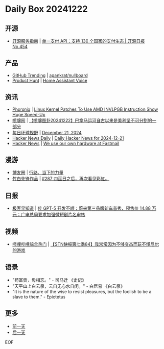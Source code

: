 # Daily Box 20241222

## 开源
- [开源服务指南](https://osguider.com/blog/) | [单一支付 API：支持 130 个国家的支付生态 | 开源日报 No.454](https://osguider.com/blog/post/daily/daily-454/)

## 产品
- [GitHub Trending](https://github.com/trending?since=daily) | [apankrat/nullboard](https://github.com/apankrat/nullboard)
- [Product Hunt](https://www.producthunt.com) | [Home Assistant Voice](https://www.producthunt.com/posts/home-assistant-voice)

## 资讯
- [Phoronix](https://www.phoronix.com/) | [Linux Kernel Patches To Use AMD INVLPGB Instruction Show Huge Speed-Up](https://www.phoronix.com/news/AMD-INVLPGB-Linux-Benefits)
- [喷嚏网](http://www.dapenti.com/blog/blog.asp?subjectid=70&name=xilei) | [【喷嚏图卦20241222】巴拿马运河自古以来是美利坚不可分割的一部分](http://www.dapenti.com/blog/more.asp?name=xilei&id=183187)
- [每日环球视野](https://idai.ly/) | [December 21, 2024](http://m.idai.ly/se/a193iG?1734710400)
- [Hacker News Daily](https://www.daemonology.net/hn-daily/) | [Daily Hacker News for 2024-12-21](https://www.daemonology.net/hn-daily/2024-12-21.html)
- [Hacker News](https://news.ycombinator.com/front) | [We use our own hardware at Fastmail](https://news.ycombinator.com/item?id=42485124)

## 漫游
- [博友圈](https://www.boyouquan.com/home) | [行路，当下的力量](https://www.boyouquan.com/go?from=feed&link=https%3A%2F%2Fwww.xiangshitan.com%2Fpost%2F3372.html)
- [竹白先锋作品](https://www.zhubai.wiki/) | [#287 四巫日之后，再次看见彩虹。](https://open.zhubai.wiki/a/l/t/z/pl/ichigo/2482441465021423616)

## 日报
- [极客早知道](https://www.geekpark.net/column/74) | [传 GPT-5 开发不顺；蔚来第三品牌新车首秀，预售价 14.88 万元；广电总局要求加强微短剧片名审核](https://www.geekpark.net/news/344500)

## 视频
- [哔哩哔哩综合热门](https://www.bilibili.com/v/popular/all/) | [【STN快报第七季84】我常常因为不够变态而玩不懂尼尔的游戏](https://b23.tv/BV1cSkqYWEWa)

## 语录
- "苟富贵，毋相忘。" - 司马迁 《史记》
- "天平山上白云泉，云自无心水自闲。" - 白居易 《白云泉》
- "It is the nature of the wise to resist pleasures, but the foolish to be a slave to them." - Epictetus

## 更多
- [前一天](daily-box-20241221.md)
- [后一天](daily-box-20241223.md)

EOF